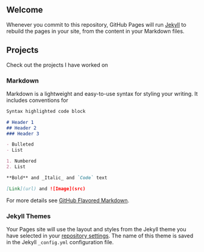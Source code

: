 ## Welcome


Whenever you commit to this repository, GitHub Pages will run [Jekyll](https://jekyllrb.com/) to rebuild the pages in your site, from the content in your Markdown files.

## Projects
Check out the projects I have worked on


### Markdown

Markdown is a lightweight and easy-to-use syntax for styling your writing. It includes conventions for

```markdown
Syntax highlighted code block

# Header 1
## Header 2
### Header 3

- Bulleted
- List

1. Numbered
2. List

**Bold** and _Italic_ and `Code` text

[Link](url) and ![Image](src)
```

For more details see [GitHub Flavored Markdown](https://guides.github.com/features/mastering-markdown/).

### Jekyll Themes

Your Pages site will use the layout and styles from the Jekyll theme you have selected in your [repository settings](https://github.com/luna215/personal-page/settings). The name of this theme is saved in the Jekyll `_config.yml` configuration file.

